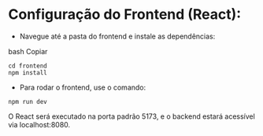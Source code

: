 # Configuração do Frontend (React):
 - Navegue até a pasta do frontend e instale as dependências:
 
 bash
 Copiar
 ```
 cd frontend
 npm install
 
 ```
 - Para rodar o frontend, use o comando:
 ```
 npm run dev
 
 ```
 
 O React será executado na porta padrão 5173, e o backend estará acessível via localhost:8080.